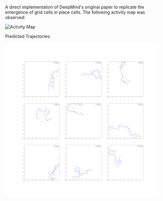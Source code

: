 A direct implementation of DeepMind's original paper to replicate the emergence of grid cells in place cells. The following activity map was observed:

![Activity Map](https://github.com/ishankapnadak/Vector-Based-Navigation/blob/main/Old%20Supervised/Vanilla/activityMaps/neurons.jpg)

Predicted Trajectories: 

![Predicted](https://github.com/ishankapnadak/Vector-Based-Navigation/blob/main/Old%20Supervised/Vanilla/predictedTrajectory.png)
